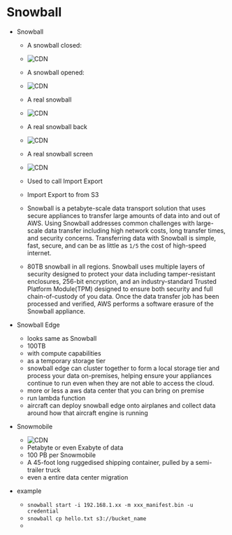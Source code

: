 # Snowball

* Snowball

  * A snowball closed:
  * ![CDN](../images/aws_snowball/snowball1.png)

  * A snowball opened:
  * ![CDN](../images/aws_snowball/snowball2.png)

  * A real snowball
  * ![CDN](../images/aws_snowball/real_snowball.png)

  * A real snowball back
  * ![CDN](../images/aws_snowball/real_snowball_back.png)

  * A real snowball screen
  * ![CDN](../images/aws_snowball/real_sb_screen.png)

  * Used to call Import Export

  * Import Export to from S3

  * Snowball is a petabyte-scale data transport solution that uses secure appliances to transfer large amounts of data into and out of AWS. Using Snowball addresses common challenges with large-scale data transfer including high network costs, long transfer times, and security concerns. Transferring data with Snowball is simple, fast, secure, and can be as little as `1/5` the cost of high-speed internet.

  * 80TB snowball in all regions. Snowball uses multiple layers of security designed to protect your data including tamper-resistant enclosures, 256-bit encryption, and an industry-standard Trusted Platform Module(TPM) designed to ensure both security and full chain-of-custody of you data. Once the data transfer job has been processed and verified, AWS performs a software erasure of the Snowball appliance.

* Snowball Edge
  * looks same as Snowball
  * 100TB
  * with compute capabilities
  * as a temporary storage tier
  * snowball edge can cluster together to form a local storage tier and process your data on-premises, helping ensure your appliances continue to run even when they are not able to access the cloud.
  * more or less a aws data center that you can bring on premise
  * run lambda function
  * aircraft can deploy snowball edge onto airplanes and collect data around how that aircraft engine is running


* Snowmobile
  * ![CDN](../images/aws_snowball/snowmobile.png)
  * Petabyte or even Exabyte of data
  * 100 PB per Snowmobile
  * A 45-foot long ruggedised shipping container, pulled by a semi-trailer truck
  * even a entire data center migration

* example
  * `snowball start -i 192.168.1.xx -m xxx_manifest.bin -u credential`
  * `snowball cp hello.txt s3://bucket_name`
  *
